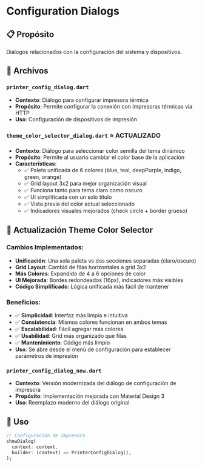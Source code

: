 # Configuration Dialogs

## 📋 Propósito
Diálogos relacionados con la configuración del sistema y dispositivos.

## 📁 Archivos

### `printer_config_dialog.dart`
- **Contexto**: Diálogo para configurar impresora térmica
- **Propósito**: Permite configurar la conexión con impresoras térmicas via HTTP
- **Uso**: Configuración de dispositivos de impresión

### `theme_color_selector_dialog.dart` ⭐ **ACTUALIZADO**
- **Contexto**: Diálogo para seleccionar color semilla del tema dinámico
- **Propósito**: Permite al usuario cambiar el color base de la aplicación
- **Características**: 
  - ✅ Paleta unificada de 6 colores (blue, teal, deepPurple, indigo, green, orange)
  - ✅ Grid layout 3x2 para mejor organización visual
  - ✅ Funciona tanto para tema claro como oscuro
  - ✅ UI simplificada con un solo título
  - ✅ Vista previa del color actual seleccionado
  - ✅ Indicadores visuales mejorados (check circle + border grueso)

## 🎨 **Actualización Theme Color Selector**

### **Cambios Implementados:**
- **Unificación**: Una sola paleta vs dos secciones separadas (claro/oscuro)
- **Grid Layout**: Cambió de filas horizontales a grid 3x2
- **Más Colores**: Expandido de 4 a 6 opciones de color
- **UI Mejorada**: Bordes redondeados (16px), indicadores más visibles
- **Código Simplificado**: Lógica unificada más fácil de mantener

### **Beneficios:**
- ✅ **Simplicidad**: Interfaz más limpia e intuitiva
- ✅ **Consistencia**: Mismos colores funcionan en ambos temas  
- ✅ **Escalabilidad**: Fácil agregar más colores
- ✅ **Usabilidad**: Grid más organizado que filas
- ✅ **Mantenimiento**: Código más limpio
- **Uso**: Se abre desde el menú de configuración para establecer parámetros de impresión

### `printer_config_dialog_new.dart`
- **Contexto**: Versión modernizada del diálogo de configuración de impresora
- **Propósito**: Implementación mejorada con Material Design 3
- **Uso**: Reemplazo moderno del diálogo original

## 🔧 Uso
```dart
// Configuración de impresora
showDialog(
  context: context,
  builder: (context) => PrinterConfigDialog(),
);
```
